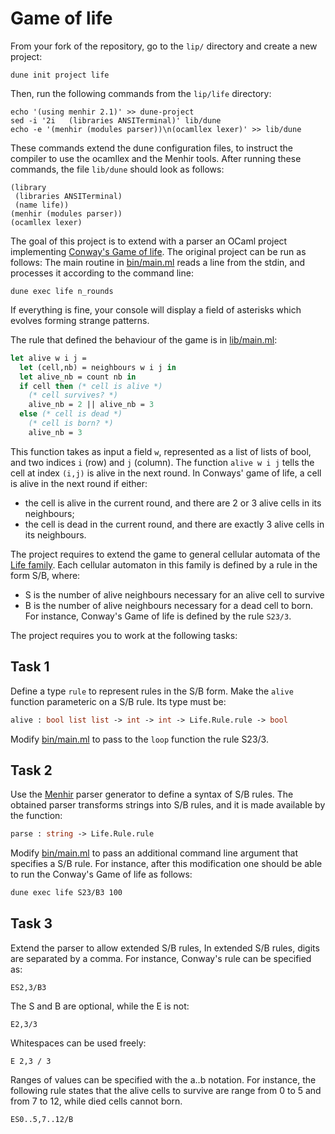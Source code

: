 # Game of life

From your fork of the repository, go to the `lip/` directory and create a new project:
```
dune init project life
```
Then, run the following commands from the `lip/life` directory:
```
echo '(using menhir 2.1)' >> dune-project
sed -i '2i   (libraries ANSITerminal)' lib/dune
echo -e '(menhir (modules parser))\n(ocamllex lexer)' >> lib/dune
```
These commands extend the dune configuration files,
to instruct the compiler to use the ocamllex and the Menhir tools.
After running these commands, the file `lib/dune` should look as follows:
```
(library
 (libraries ANSITerminal)
 (name life))
(menhir (modules parser))
(ocamllex lexer)
```

The goal of this project is to extend with a parser
an OCaml project implementing [Conway's Game of life](https://playgameoflife.com/).
The original project can be run as follows:
The main routine in [bin/main.ml](bin/main.ml)
reads a line from the stdin, and processes it
according to the command line:
```
dune exec life n_rounds
```
If everything is fine, your console will display a field of asterisks
which evolves forming strange patterns.

The rule that defined the behaviour of the game is in [lib/main.ml](lib/main.ml):
```ocaml
let alive w i j =
  let (cell,nb) = neighbours w i j in
  let alive_nb = count nb in
  if cell then (* cell is alive *)
    (* cell survives? *)
    alive_nb = 2 || alive_nb = 3
  else (* cell is dead *)
    (* cell is born? *)
    alive_nb = 3
```
This function takes as input a field `w`, represented as a list of lists of bool, and two indices `i` (row) and `j` (column).
The function `alive w i j` tells the cell at index `(i,j)` is alive
in the next round.
In Conways' game of life, a cell is alive in the next round if either:
- the cell is alive in the current round, and there are 2 or 3 alive cells in its neighbours;
- the cell is dead in the current round, and there are exactly 3 alive cells in its neighbours.

The project requires to extend the game to general cellular automata
of the [Life family](http://www.mirekw.com/ca/rullex_life.html).
Each cellular automaton in this family is defined by a rule in the form S/B,
where:
- S is the number of alive neighbours necessary for an alive cell to survive
- B is the number of alive neighbours necessary for a dead cell to born.
For instance, Conway's Game of life is defined by the rule `S23/3`.

The project requires you to work at the following tasks:

## Task 1

Define a type `rule` to represent rules in the S/B form.
Make the `alive` function parameteric on a S/B rule.
Its type must be:
```ocaml
alive : bool list list -> int -> int -> Life.Rule.rule -> bool
```
Modify [bin/main.ml](bin/main.ml) to pass to the `loop` function the rule S23/3.

## Task 2

Use the [Menhir](https://gallium.inria.fr/~fpottier/menhir/)
parser generator to define a syntax of S/B rules.
The obtained parser transforms strings into S/B rules,
and it is made available by the function:
```ocaml
parse : string -> Life.Rule.rule
```
Modify [bin/main.ml](bin/main.ml) to pass an additional command line argument
that specifies a S/B rule.
For instance, after this modification one should be able to run the
Conway's Game of life as follows:
```bash
dune exec life S23/B3 100
```

## Task 3

Extend the parser to allow extended S/B rules,
In extended S/B rules, digits are separated by a comma. For instance,
Conway's rule can be specified as:
```
ES2,3/B3
```
The S and B are optional, while the E is not:
```
E2,3/3
```
Whitespaces can be used freely:
```
E 2,3 / 3
```
Ranges of values can be specified with the a..b notation.
For instance, the following rule states that the alive cells to survive are range from 0 to 5 and from 7 to 12, while died cells cannot born.
```
ES0..5,7..12/B
```